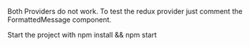 Both Providers do not work. To test the redux provider just comment the FormattedMessage component.

Start the project with npm install && npm start
